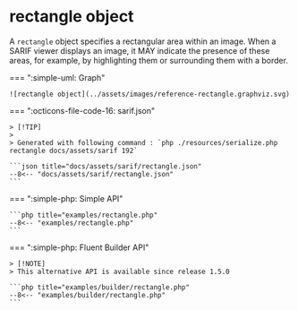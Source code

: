 <!-- markdownlint-disable MD013 -->
# rectangle object

A `rectangle` object specifies a rectangular area within an image.
When a SARIF viewer displays an image, it MAY indicate the presence of these areas,
for example, by highlighting them or surrounding them with a border.

=== ":simple-uml: Graph"

    ![rectangle object](../assets/images/reference-rectangle.graphviz.svg)

=== ":octicons-file-code-16: sarif.json"

    > [!TIP]
    >
    > Generated with following command : `php ./resources/serialize.php rectangle docs/assets/sarif 192`

    ```json title="docs/assets/sarif/rectangle.json"
    --8<-- "docs/assets/sarif/rectangle.json"
    ```

=== ":simple-php: Simple API"

    ```php title="examples/rectangle.php"
    --8<-- "examples/rectangle.php"
    ```

=== ":simple-php: Fluent Builder API"

    > [!NOTE]
    > This alternative API is available since release 1.5.0

    ```php title="examples/builder/rectangle.php"
    --8<-- "examples/builder/rectangle.php"
    ```
